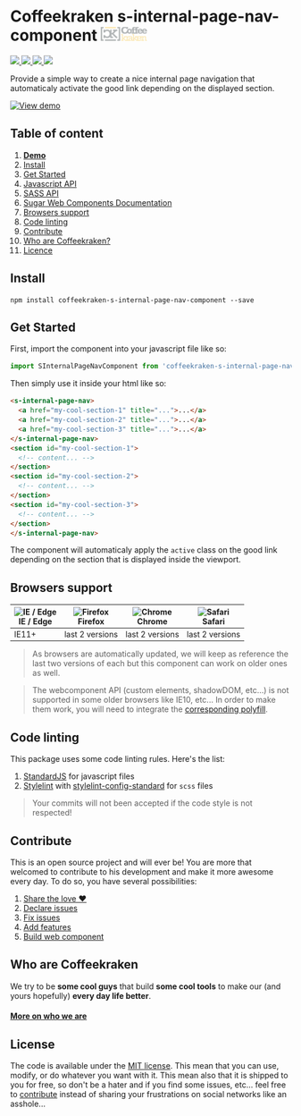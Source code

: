 # Coffeekraken s-internal-page-nav-component <img src=".resources/coffeekraken-logo.jpg" height="25px" />

<p>
	<!-- <a href="https://travis-ci.org/coffeekraken/s-internal-page-nav-component">
		<img src="https://img.shields.io/travis/coffeekraken/s-internal-page-nav-component.svg?style=flat-square" />
	</a> -->
	<a href="https://www.npmjs.com/package/coffeekraken-s-internal-page-nav-component">
		<img src="https://img.shields.io/npm/v/coffeekraken-s-internal-page-nav-component.svg?style=flat-square" />
	</a>
	<a href="https://github.com/coffeekraken/s-internal-page-nav-component/blob/master/LICENSE.txt">
		<img src="https://img.shields.io/npm/l/coffeekraken-s-internal-page-nav-component.svg?style=flat-square" />
	</a>
	<!-- <a href="https://github.com/coffeekraken/s-internal-page-nav-component">
		<img src="https://img.shields.io/npm/dt/coffeekraken-s-internal-page-nav-component.svg?style=flat-square" />
	</a>
	<a href="https://github.com/coffeekraken/s-internal-page-nav-component">
		<img src="https://img.shields.io/github/forks/coffeekraken/s-internal-page-nav-component.svg?style=social&label=Fork&style=flat-square" />
	</a>
	<a href="https://github.com/coffeekraken/s-internal-page-nav-component">
		<img src="https://img.shields.io/github/stars/coffeekraken/s-internal-page-nav-component.svg?style=social&label=Star&style=flat-square" />
	</a> -->
	<a href="https://twitter.com/coffeekrakenio">
		<img src="https://img.shields.io/twitter/url/http/coffeekrakenio.svg?style=social&style=flat-square" />
	</a>
	<a href="http://coffeekraken.io">
		<img src="https://img.shields.io/twitter/url/http/shields.io.svg?style=flat-square&label=coffeekraken.io&colorB=f2bc2b&style=flat-square" />
	</a>
</p>

Provide a simple way to create a nice internal page navigation that automaticaly activate the good link depending on the displayed section.

[![View demo](http://components.coffeekraken.io/assets/img/view-demo.png)](http://components.coffeekraken.io/app/s-internal-page-nav-component)

## Table of content

1. **[Demo](http://components.coffeekraken.io/app/s-internal-page-nav-component)**
2. [Install](#readme-install)
3. [Get Started](#readme-get-started)
4. [Javascript API](doc/js)
5. [SASS API](doc/sass)
6. [Sugar Web Components Documentation](https://github.com/coffeekraken/sugar/blob/master/doc/webcomponent.md)
7. [Browsers support](#readme-browsers-support)
8. [Code linting](#readme-code-linting)
9. [Contribute](#readme-contribute)
10. [Who are Coffeekraken?](#readme-who-are-coffeekraken)
11. [Licence](#readme-license)

<a name="readme-install"></a>
## Install

```
npm install coffeekraken-s-internal-page-nav-component --save
```

<a name="readme-get-started"></a>
## Get Started

First, import the component into your javascript file like so:

```js
import SInternalPageNavComponent from 'coffeekraken-s-internal-page-nav-component'
```

Then simply use it inside your html like so:

```html
<s-internal-page-nav>
  <a href="my-cool-section-1" title="...">...</a>
  <a href="my-cool-section-2" title="...">...</a>
  <a href="my-cool-section-3" title="...">...</a>
</s-internal-page-nav>
<section id="my-cool-section-1">
  <!-- content... -->
</section>
<section id="my-cool-section-2">
  <!-- content... -->
</section>
<section id="my-cool-section-3">
  <!-- content... -->
</section>
</s-internal-page-nav>
```

The component will automaticaly apply the `active` class on the good link depending on the section that is displayed inside the viewport.

<a id="readme-browsers-support"></a>
## Browsers support

| <img src="https://raw.githubusercontent.com/godban/browsers-support-badges/master/src/images/edge.png" alt="IE / Edge" width="16px" height="16px" /></br>IE / Edge | <img src="https://raw.githubusercontent.com/godban/browsers-support-badges/master/src/images/firefox.png" alt="Firefox" width="16px" height="16px" /></br>Firefox | <img src="https://raw.githubusercontent.com/godban/browsers-support-badges/master/src/images/chrome.png" alt="Chrome" width="16px" height="16px" /></br>Chrome | <img src="https://raw.githubusercontent.com/godban/browsers-support-badges/master/src/images/safari.png" alt="Safari" width="16px" height="16px" /></br>Safari |
| --------- | --------- | --------- | --------- |
| IE11+ | last 2 versions| last 2 versions| last 2 versions

> As browsers are automatically updated, we will keep as reference the last two versions of each but this component can work on older ones as well.

> The webcomponent API (custom elements, shadowDOM, etc...) is not supported in some older browsers like IE10, etc... In order to make them work, you will need to integrate the [corresponding polyfill](https://www.webcomponents.org/polyfills).

<a id="readme-code-linting"></a>
##  Code linting

This package uses some code linting rules. Here's the list:

1. [StandardJS](https://standardjs.com/) for javascript files
2. [Stylelint](https://github.com/stylelint/stylelint) with [stylelint-config-standard](https://github.com/stylelint/stylelint-config-standard) for `scss` files

> Your commits will not been accepted if the code style is not respected!

<a id="readme-contribute"></a>
## Contribute

This is an open source project and will ever be! You are more that welcomed to contribute to his development and make it more awesome every day.
To do so, you have several possibilities:

1. [Share the love ❤️](https://github.com/Coffeekraken/coffeekraken/blob/master/contribute.md#contribute-share-the-love)
2. [Declare issues](https://github.com/Coffeekraken/coffeekraken/blob/master/contribute.md#contribute-declare-issues)
3. [Fix issues](https://github.com/Coffeekraken/coffeekraken/blob/master/contribute.md#contribute-fix-issues)
4. [Add features](https://github.com/Coffeekraken/coffeekraken/blob/master/contribute.md#contribute-add-features)
5. [Build web component](https://github.com/Coffeekraken/coffeekraken/blob/master/contribute.md#contribute-build-web-component)

<a id="readme-who-are-coffeekraken"></a>
## Who are Coffeekraken

We try to be **some cool guys** that build **some cool tools** to make our (and yours hopefully) **every day life better**.  

#### [More on who we are](https://github.com/Coffeekraken/coffeekraken/blob/master/who-are-we.md)

<a id="readme-license"></a>
## License

The code is available under the [MIT license](LICENSE.txt). This mean that you can use, modify, or do whatever you want with it. This mean also that it is shipped to you for free, so don't be a hater and if you find some issues, etc... feel free to [contribute](https://github.com/Coffeekraken/coffeekraken/blob/master/contribute.md) instead of sharing your frustrations on social networks like an asshole...

